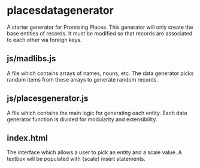 # placesdatagenerator

A starter generator for Promising Places. This generator will only create the base entities of records. It must be modified so that records are associated to each other via foreign keys.

## js/madlibs.js
A file which contains arrays of names, nouns, etc. The data generator picks random items from these arrays to generate random records.

## js/placesgenerator.js
A  file which contains the main logic for generating each entity. Each data generator function is divided for modularity and extensibility.

## index.html
The interface which allows a user to pick an entity and a scale value. A textbox will be populated with {scale} insert statements.
